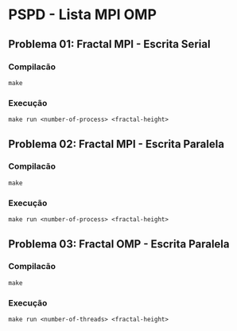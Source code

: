 # PSPD - Lista MPI OMP

## Problema 01: Fractal MPI - Escrita Serial

### Compilacão

```
make 
```

### Execução
```
make run <number-of-process> <fractal-height>
```

## Problema 02: Fractal MPI - Escrita Paralela

### Compilacão

```
make 
```

### Execução
```
make run <number-of-process> <fractal-height>
```

## Problema 03: Fractal OMP - Escrita Paralela 

### Compilacão

```
make 
```

### Execução
```
make run <number-of-threads> <fractal-height>
```
